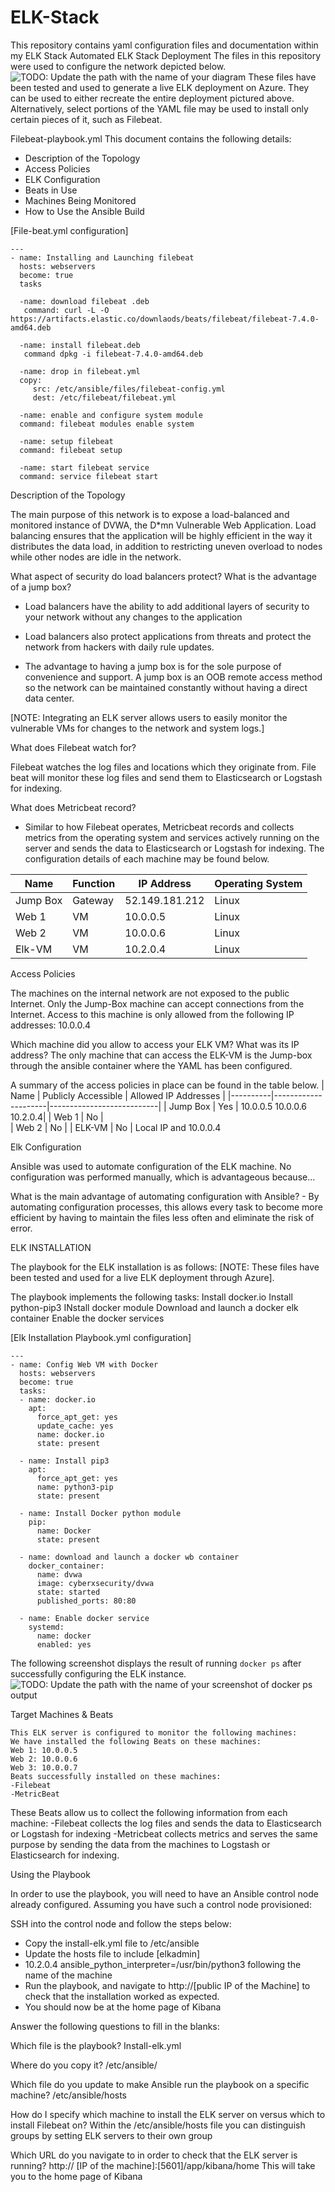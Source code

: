 # ELK-Stack
This repository contains yaml configuration files and documentation within my ELK Stack
 Automated ELK Stack Deployment
The files in this repository were used to configure the network depicted below.
![TODO: Update the path with the name of your diagram](Images/diagram_filename.png)
These files have been tested and used to generate a live ELK deployment on Azure. They can be used to either recreate the entire deployment pictured above. Alternatively, select portions of the YAML file may be used to install only certain pieces of it, such as Filebeat.

Filebeat-playbook.yml
This document contains the following details:
- Description of the Topology
- Access Policies
- ELK Configuration
 - Beats in Use
 - Machines Being Monitored
- How to Use the Ansible Build

[File-beat.yml configuration]
```
---
- name: Installing and Launching filebeat
  hosts: webservers
  become: true
  tasks
  
  -name: download filebeat .deb
   command: curl -L -O https://artifacts.elastic.co/downlaods/beats/filebeat/filebeat-7.4.0-amd64.deb
  
  -name: install filebeat.deb
   command dpkg -i filebeat-7.4.0-amd64.deb
  
  -name: drop in filebeat.yml 
  copy: 
     src: /etc/ansible/files/filebeat-config.yml
     dest: /etc/filebeat/filebeat.yml
     
  -name: enable and configure system module
  command: filebeat modules enable system
  
  -name: setup filebeat
  command: filebeat setup
  
  -name: start filebeat service
  command: service filebeat start
```

Description of the Topology

The main purpose of this network is to expose a load-balanced and monitored instance of DVWA, the D*mn Vulnerable Web Application.
Load balancing ensures that the application will be highly efficient in the way it distributes the data load, in addition to restricting uneven overload to nodes while other nodes are idle in the network.

What aspect of security do load balancers protect? What is the advantage of a jump box?

   - Load balancers have the ability to add additional layers of security to your network without any changes to the application 

   - Load balancers also protect applications from threats and protect the network from hackers with daily rule updates.

   -  The advantage to having a jump box is for the sole purpose of convenience and support. A jump box is an OOB remote access method so the network can be maintained constantly without having a direct data center. 

[NOTE: Integrating an ELK server allows users to easily monitor the vulnerable VMs for changes to the network and system logs.]

What does Filebeat watch for? 

Filebeat watches the log files and locations which they originate from. File beat will monitor these log files and send them to Elasticsearch or Logstash for indexing.

What does Metricbeat record?
  - Similar to how Filebeat operates, Metricbeat records and collects metrics from the operating system and services actively running on the server and sends the data to Elasticsearch or Logstash for indexing. 
The configuration details of each machine may be found below.

| Name     | Function | IP Address       | Operating System |
|----------|----------|------------------|------------------|
| Jump Box | Gateway  | 52.149.181.212   | Linux           |
| Web 1    |  VM      | 10.0.0.5         | Linux	         |
| Web 2    |  VM      | 10.0.0.6         | Linux           |
| Elk-VM   |  VM      | 10.2.0.4         | Linux           |

Access Policies

The machines on the internal network are not exposed to the public Internet.
Only the Jump-Box  machine can accept connections from the Internet. 
Access to this machine is only allowed from the following IP addresses: 10.0.0.4

Which machine did you allow to access your ELK VM? What was its IP address? 
The only machine that can access the ELK-VM is the Jump-box through the ansible container where the YAML has been configured.
 
A summary of the access policies in place can be found in the table below.
| Name     | Publicly Accessible | Allowed IP Addresses      |
|----------|---------------------|---------------------------|
| Jump Box | Yes                 | 10.0.0.5 10.0.0.6 10.2.0.4|
| Web 1    | No                  |                      
| Web 2    | No                  |
| ELK-VM   | No                  | Local IP and 10.0.0.4                      




Elk Configuration

Ansible was used to automate configuration of the ELK machine. No configuration was performed manually, which is advantageous because…

What is the main advantage of automating configuration with Ansible?        - By automating configuration processes, this allows every task to become more efficient by having to maintain the files less often and eliminate the risk of error.
 
ELK INSTALLATION

The playbook for the ELK installation is as follows: [NOTE: These files have been tested and used for a live ELK deployment through Azure].

The playbook implements the following tasks:
Install docker.io
Install python-pip3
INstall docker module 
Download and launch a docker elk container
Enable the docker services

[Elk Installation Playbook.yml configuration]
```
---
- name: Config Web VM with Docker
  hosts: webservers
  become: true
  tasks: 
  - name: docker.io
    apt: 
      force_apt_get: yes
      update_cache: yes
      name: docker.io
      state: present
      
  - name: Install pip3
    apt: 
      force_apt_get: yes
      name: python3-pip
      state: present
      
  - name: Install Docker python module
    pip: 
      name: Docker
      state: present
      
  - name: download and launch a docker wb container 
    docker_container: 
      name: dvwa
      image: cyberxsecurity/dvwa
      state: started
      published_ports: 80:80
      
  - name: Enable docker service
    systemd: 
      name: docker
      enabled: yes
```


The following screenshot displays the result of running `docker ps` after successfully configuring the ELK instance.
![TODO: Update the path with the name of your screenshot of docker ps output](Images/docker_ps_output.png)

Target Machines & Beats
```
This ELK server is configured to monitor the following machines:
We have installed the following Beats on these machines:
Web 1: 10.0.0.5
Web 2: 10.0.0.6
Web 3: 10.0.0.7
Beats successfully installed on these machines: 
-Filebeat
-MetricBeat  
```

These Beats allow us to collect the following information from each machine: 
   -Filebeat collects the log files and sends the data to Elasticsearch or Logstash for indexing
   -Metricbeat collects metrics and serves the same purpose by sending the data from the machines to Logstash or Elasticsearch for indexing. 

Using the Playbook

In order to use the playbook, you will need to have an Ansible control node already configured. Assuming you have such a control node provisioned:

SSH into the control node and follow the steps below:
   - Copy the install-elk.yml file to /etc/ansible
   - Update the hosts file to include [elkadmin]
   - 10.2.0.4 ansible_python_interpreter=/usr/bin/python3 following  the name of the machine
   - Run the playbook, and navigate to http://[public IP of the Machine] to check that the installation worked as expected.
   - You should now be at the home page of Kibana



 Answer the following questions to fill in the blanks:

Which file is the playbook?
Install-elk.yml

Where do you copy it?
/etc/ansible/ 

Which file do you update to make Ansible run the playbook on a specific machine? 
/etc/ansible/hosts

How do I specify which machine to install the ELK server on versus which to install Filebeat on?
Within the /etc/ansible/hosts file you can distinguish groups by setting ELK servers to their own group

Which URL do you navigate to in order to check that the ELK server is running?
http:// [IP of the machine]:[5601]/app/kibana/home
This will take you to the home page of Kibana
